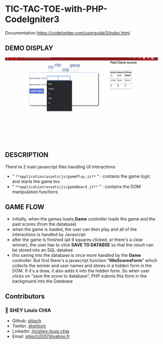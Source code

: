 # TIC-TAC-TOE-with-PHP-CodeIgniter3

Documentation https://codeigniter.com/userguide3/index.html

## DEMO DISPLAY
![alt text](https://github.com/shloch/TIC-TAC-TOE-with-PHP-CodeIgniter/blob/main/tictactoe.gif)

## DESCRIPTION

There're 2 main javascript files handling UI interactions
- " `**application/assets/js/gamePlay.js**` " : contains the game logic and starts the game too
- " `**application/assets/js/gameBoard.js**` " : contains the DOM manipulation functions

## GAME FLOW
- initially, when the games loads,**Game** controller loads the game and the past scores (from the database)
- when the game is loaded, the user can then play and all of the interactions is handled by Javascript
- after the game is finished (all 9 squares clicked, or there's a clear winner), the user has to click **SAVE TO DATABSE** so that the result can be stored into an SQL databse
- this saving into the database is once more handled by the **Game** controller. But first there's a javascript function "**filleScoresForm**" which collects the winner and user names and stores in a hidden form in the DOM. If it's a draw, it also adds it into the hidden form. So when user clicks on "save the score to database", PHP submis this form in the background into the Database
   

## Contributors

### 👤 **SHEY Louis CHIA**

- Github: [shloch](https://github.com/shloch)
- Twitter: [@shloch](https://twitter.com/shloch)
- Linkedin: [/in/shey-louis-chia](https://www.linkedin.com/in/shey-louis-chia)
- Email: shloch2007@yahoo.fr